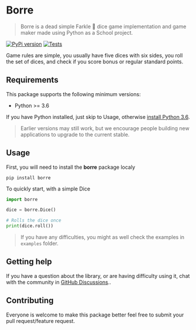 # Borre

> Borre is a dead simple Farkle 🎲 dice game implementation and game maker made using Python as a School project.

[![PyPi version](https://badgen.net/pypi/v/borre/)](https://pypi.com/project/borre)
[![Tests][tests-badge]][tests-url]

Game rules are simple, you usually have five dices with six sides, you roll the set of dices, and check if you score bonus or regular standard points.

## Requirements

This package supports the following minimum versions:

* Python >= 3.6

If you have Python installed, just skip to Usage, otherwise [install Python 3.6][python-url].

> Earlier versions may still work, but we encourage people building new applications
to upgrade to the current stable.

## Usage

First, you will need to install the **borre** package localy

```shell
pip install borre
```

To quickly start, with a simple Dice

```python
import borre

dice = borre.Dice()

# Rolls the dice once
print(dice.roll())
```

> If you have any difficulties, you might as well check the examples in `examples` folder.

## Getting help

If you have a question about the library, or are having difficulty using it,
chat with the community in [GitHub Discussions](/discussions)..

## Contributing

Everyone is welcome to make this package better feel free to submit your pull request/feature request.

<!-- Markdown links & img dfn's -->
[black-badge]: https://img.shields.io/badge/code%20style-black-000000.svg
[black-url]: https://github.com/psf/black

[tests-url]: https://github.com/younessidbakkasse/borre/actions/workflows/ci.yml
[tests-badge]: https://github.com/younessidbakkasse/borre/actions/workflows/ci.yml/badge.svg

[python-url]: https://www.python.org
